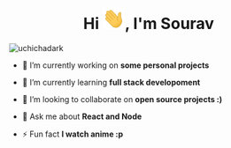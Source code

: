 <h1 align="center">Hi <img src="https://raw.githubusercontent.com/ABSphreak/ABSphreak/master/gifs/Hi.gif" width="40px" />, I'm Sourav</h1>

<p align="left"> <img src="https://komarev.com/ghpvc/?username=uchihadark" alt="uchichadark" /> </p>

- 🔭 I’m currently working on **some personal projects**

- 🌱 I’m currently learning **full stack developoment**

- 👯 I’m looking to collaborate on **open source projects :)**

- 💬 Ask me about **React and Node**

- ⚡ Fun fact **I watch anime :p**

